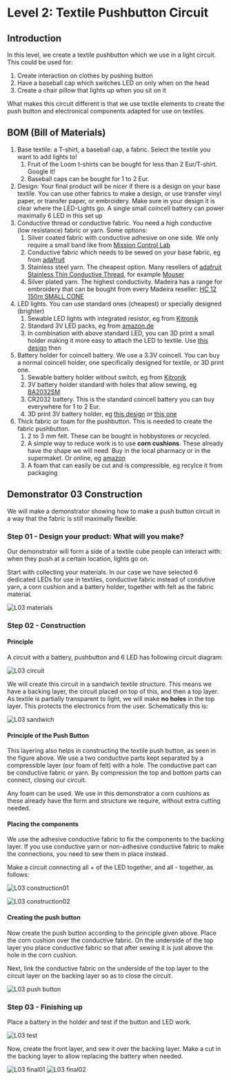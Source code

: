 # Level 2: Textile Pushbutton Circuit

## Introduction

In this level, we create a textile pushbutton which we use in a light circuit.
This could be used for:

1. Create interaction on clothes by pushing button
2. Have a baseball cap which switches LED on only when on the head
3. Create a chair pillow that lights up when you sit on it

What makes this circuit different is that we use textile elements to create the push button and electronical components 
adapted for use on textiles.

## BOM (Bill of Materials)

1. Base textile: a T-shirt, a baseball cap, a fabric. Select the textile you want to add lights to!
    1. Fruit of the Loom t-shirts can be bought for less than 2 Eur/T-shirt. Google it!
    2. Baseball caps can be bought for 1 to 2 Eur. 
2. Design: Your final product will be nicer if there is a design on your base textile. You can use other fabrics to make
a design, or use transfer vinyl paper, or transfer paper, or embroidery. Make sure in your design it is clear where the LED-Lights
go. A single small coincell battery can power maximally 6 LED in this set up
3. Conductive thread or conductive fabric. You need a high conductive (low resistance) fabric or yarn. Some options:
    1. Silver coated fabric with conductive adhesive on one side. We only require a small band like from [Mission Control Lab](https://missioncontrollab.com/collections/technologist-and-teacher-supply/products/space-tape)
    2. Conductive fabric which needs to be sewed on your base fabric, eg from [adafruit](https://www.adafruit.com/product/1168)
    3. Stainless steel yarn. The cheapest option. Many resellers of [adafruit Stainless Thin Conductive Thread](https://www.adafruit.com/product/640), for example [Mouser](https://www.mouser.be/ProductDetail/Adafruit/603?qs=sGAEpiMZZMu%252BmKbOcEVhFQfi8wYXkauJFoZL2xpCq%252BVRONBlSbRF3w%3D%3D)
    4. Silver plated yarn. The highest conductivity. Madeira has a range for embroidery that can be bought from every Madeira reseller: [HC 12 150m SMALL CONE](https://shop.madeira.co.uk/hc-12-150m-sample-(high-conductive)_hc12-smp-xxx-xxx.htm)
4. LED lights. You can use standard ones (cheapest) or specially designed (brighter)
    1. Sewable LED lights with integrated resistor, eg from [Kitronik](https://www.kitronik.co.uk/2746-electro-fashion-sewable-5mm-led-holder-pack-of-10.html)
    2. Standard 3V LED packs, eg from [amazon.de](https://www.amazon.de/APTWONZ-2-poligen-Diffuse-Leuchtdioden-Elektronikkomponenten/dp/B06X3VT6TD)
    3. In combination with above standard LED, you can 3D print a small holder making it more easy to attach the LED to textile. Use [this design](https://www.thingiverse.com/thing:265121) then
5. Battery holder for coincell battery. We use a 3.3V coincell. You can buy a normal coincell holder, one specifically designed for textile, or 3D print one.
    1. Sewable battery holder without switch, eg from [Kitronik](https://www.kitronik.co.uk/2701-sewable-coin-cell-holder.html)
    2. 3V battery holder standard with holes that allow sewing, eg [BA2032SM](https://www.enrgtech.co.uk/buy/product/ET14129119/BA2032SM)
    4. CR2032 battery. This is the standard coincell battery you can buy everywhere for 1 to 2 Eur.
    5. 3D print 3V battery holder, eg [this design](https://www.thingiverse.com/thing:265116) or [this one](https://www.thingiverse.com/thing:250503)
6. Thick fabric or foam for the pushbutton. This is needed to create the fabric pushbutton. 
    1. 2 to 3 mm felt. These can be bought in hobbystores or recycled.
    2. A simple way to reduce work is to use **corn cushions**. These already have the shape we will need. Buy in the local pharmacy or in
    the supermaket. Or online, eg [amazon](https://www.amazon.co.uk/Profoot-Corn-Cushions-Pack-24/dp/B013AVRWVK/ref=sr_1_8?crid=PSW71S7R8NL9&keywords=corn+plasters+for+feet&qid=1565687361&s=gateway&sprefix=corn+plaster%2Caps%2C151&sr=8-8)
    3. A foam that can easily be cut and is compressible, eg recylce it from packaging

## Demonstrator 03 Construction

We will make a demonstrator showing how to make a push button circuit in a way that the fabric is still maximally flexible. 

### Step 01 - Design your product: What will you make?

Our demonstrator will form a side of a textile cube people can interact with: when they push at a certain location, lights go on.

Start with collecting your materials. In our case we have selected 6 dedicated LEDs for use in textiles, conductive fabric instead of condutive yarn,
a corn cushion and a battery holder, together with felt as the fabric material.

![L03 materials](L03_step01.jpg)

### Step 02 - Construction 

#### Principle
A circuit with a battery, pushbutton and 6 LED has following circuit diagram:

![L03 circuit](parallel_LED_circuit_pushbtn.svg.png)

We will create this circuit in a sandwich textile structure. This means we have a backing layer, the circuit placed on top of this, and then a top layer. As textile is partially transparent to light, we will make **no holes** in the top layer. This protects the electronics from the user. Schematically this is:

![L03 sandwich](sandwich_structure.svg.png)

#### Principle of the Push Button

This layering also helps in constructing the textile push button, as seen in the figure above. We use a two conductive parts kept separated by a compressible layer (our foam of felt) with a hole. The conductive part can be conductive fabric or yarn. By compression the top and bottom parts can connect, closing our circuit.

Any foam can be used. We use in this demonstrator a corn cushions as these already have the form and structure we require, without extra cutting needed.

#### Placing the components

We use the adhesive conductive fabric to fix the components to the backing layer. If you use conductive yarn or non-adhesive conductive fabric to make the connections, you need to sew them in place instead.

Make a circuit connecting all + of the LED together, and all - together, as follows:

![L03 construction01](L03_step03.jpg)


![L03 construction02](L03_step04.jpg)

#### Creating the push button
Now create the push button according to the principle given above. Place the corn cushion over the conductive fabric. On the underside of the top layer you place conductive fabric so that after sewing it is just above the hole in the corn cushion.

Next, link the conductive fabric on the underside of the top layer to the circuit layer on the backing layer so as to close the circuit.

![L03 push button](L03_step05.jpg)

### Step 03 - Finishing up

Place a battery in the holder and test if the button and LED work.

![L03 test](L03_step06.jpg)

Now, create the front layer, and sew it over the backing layer. Make a cut in the backing layer to allow replacing the battery when needed.

![L03 final01](L03_step07.png) ![L03 final02](L03_step08.png)

